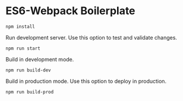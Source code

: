 # ES6-Webpack Boilerplate

```
npm install
```

Run development server. Use this option to test and validate changes.
``` 
npm run start
```

Build in development mode.
```
npm run build-dev
```

Build in production mode. Use this option to deploy in production.
```
npm run build-prod
```